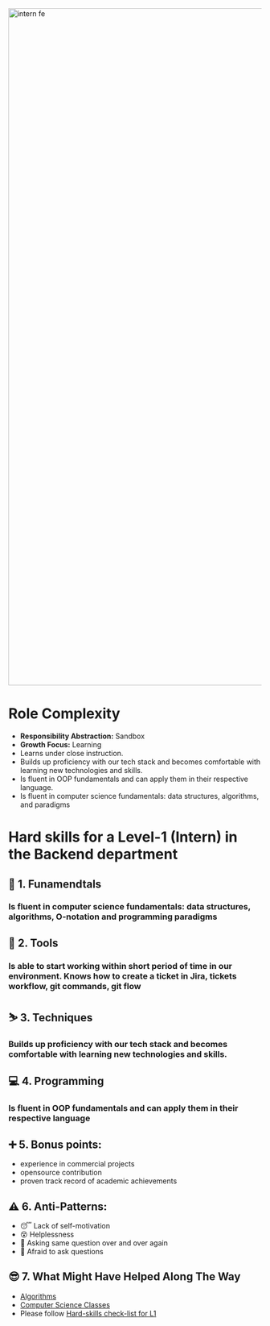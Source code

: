 <img width="1344" alt="intern fe" src="https://user-images.githubusercontent.com/47868427/120193769-76582a00-c225-11eb-933e-838a79fe33a8.png">

# Role Complexity
- **Responsibility Abstraction:** Sandbox
- **Growth Focus:** Learning
- Learns under close instruction.
- Builds up proficiency with our tech stack and becomes comfortable with learning new technologies and skills.
- Is fluent in OOP fundamentals and can apply them in their respective language.
- Is fluent in computer science fundamentals: data structures, algorithms, and paradigms

# Hard skills for a Level-1 (Intern) in the Backend department
## 🔄 1. Funamendtals
### Is fluent in computer science fundamentals: data structures, algorithms, O-notation and programming paradigms

## 🧰 2. Tools
### Is able to start working within short period of time in our environment. Knows how to create a ticket in Jira, tickets workflow, git commands, git flow

## ⛷️ 3. Techniques
### Builds up proficiency with our tech stack and becomes comfortable with learning new technologies and skills.

## 💻 4. Programming
### Is fluent in OOP fundamentals and can apply them in their respective language

## ➕ 5. Bonus points:
- experience in commercial projects
- opensource contribution
- proven track record of academic achievements

## ⚠️ 6. Anti-Patterns:
- :sleeping: Lack of self-motivation
- :dizzy_face: Helplessness
- :zombie: Asking same question over and over again
- :chicken: Afraid to ask questions

## 😎 7. What Might Have Helped Along The Way
- [Algorithms](https://algs4.cs.princeton.edu/home/)
- [Computer Science Classes](https://courses.cs.washington.edu/courses/cse351/16wi/goals-and-syllabus.html)
- Please follow [Hard-skills check-list for L1](https://docs.google.com/spreadsheets/d/1PKy3hWqiKJ66MxrWhCk9xprJgO_-g2xnjnB0SvUuosY/edit#gid=0)
